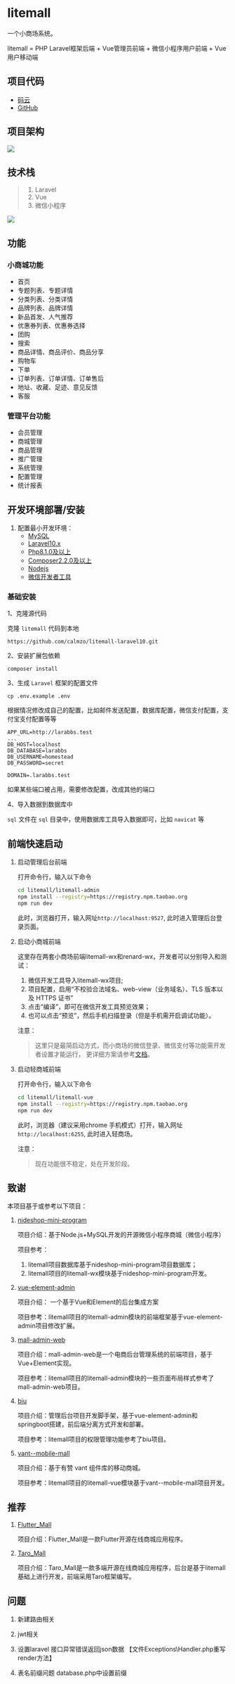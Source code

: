 # litemall

一个小商场系统。

litemall = PHP Laravel框架后端 + Vue管理员前端 + 微信小程序用户前端 + Vue用户移动端


## 项目代码

* [码云](https://gitee.com/linlinjava/litemall)
* [GitHub](https://github.com/calmzo/litemall-laravel10.git)

## 项目架构
![](./doc/pics/readme/project-structure.png)

## 技术栈

> 1. Laravel
> 2. Vue
> 3. 微信小程序

![](doc/pics/readme/technology-stack.png)

## 功能

### 小商城功能

* 首页
* 专题列表、专题详情
* 分类列表、分类详情
* 品牌列表、品牌详情
* 新品首发、人气推荐
* 优惠券列表、优惠券选择
* 团购
* 搜索
* 商品详情、商品评价、商品分享
* 购物车
* 下单
* 订单列表、订单详情、订单售后
* 地址、收藏、足迹、意见反馈
* 客服

### 管理平台功能

* 会员管理
* 商城管理
* 商品管理
* 推广管理
* 系统管理
* 配置管理
* 统计报表


## 开发环境部署/安装

1. 配置最小开发环境：
    * [MySQL](https://dev.mysql.com/downloads/mysql/)
    * [Laravel10.x](https://github.com/laravel/laravel)
    * [Php8.1.0及以上](https://www.php.net/downloads)
    * [Composer2.2.0及以上](https://composer.p2hp.com/)
    * [Nodejs](https://nodejs.org/en/download/)
    * [微信开发者工具](https://developers.weixin.qq.com/miniprogram/dev/devtools/download.html)

### 基础安装

1、克隆源代码

克隆 `litemall` 代码到本地

```
https://github.com/calmzo/litemall-laravel10.git
```

2、安装扩展包依赖

```
composer install
```

3、生成 `Laravel`  框架的配置文件

```
cp .env.example .env
```

根据情况修改成自己的配置，比如邮件发送配置，数据库配置，微信支付配置，支付宝支付配置等等

```
APP_URL=http://larabbs.test
...
DB_HOST=localhost
DB_DATABASE=larabbs
DB_USERNAME=homestead
DB_PASSWORD=secret

DOMAIN=.larabbs.test
```

如果某些端口被占用，需要修改配置，改成其他的端口

4、导入数据到数据库中

`sql` 文件在 `sql` 目录中，使用数据库工具导入数据即可，比如 `navicat` 等



## 前端快速启动
1. 启动管理后台前端

   打开命令行，输入以下命令
    ```bash
    cd litemall/litemall-admin
    npm install --registry=https://registry.npm.taobao.org
    npm run dev
    ```
   此时，浏览器打开，输入网址`http://localhost:9527`, 此时进入管理后台登录页面。

2. 启动小商城前端

   这里存在两套小商场前端litemall-wx和renard-wx，开发者可以分别导入和测试：

    1. 微信开发工具导入litemall-wx项目;
    2. 项目配置，启用“不校验合法域名、web-view（业务域名）、TLS 版本以及 HTTPS 证书”
    3. 点击“编译”，即可在微信开发工具预览效果；
    4. 也可以点击“预览”，然后手机扫描登录（但是手机需开启调试功能）。

   注意：
   > 这里只是最简启动方式，而小商场的微信登录、微信支付等功能需开发者设置才能运行，
   > 更详细方案请参考[文档](https://linlinjava.gitbook.io/litemall/project)。

6. 启动轻商城前端

   打开命令行，输入以下命令
    ```bash
    cd litemall/litemall-vue
    npm install --registry=https://registry.npm.taobao.org
    npm run dev
    ```
   此时，浏览器（建议采用chrome 手机模式）打开，输入网址`http://localhost:6255`, 此时进入轻商场。

   注意：
   > 现在功能很不稳定，处在开发阶段。


## 致谢

本项目基于或参考以下项目：

1. [nideshop-mini-program](https://github.com/tumobi/nideshop-mini-program)

   项目介绍：基于Node.js+MySQL开发的开源微信小程序商城（微信小程序）

   项目参考：

    1. litemall项目数据库基于nideshop-mini-program项目数据库；
    2. litemall项目的litemall-wx模块基于nideshop-mini-program开发。

2. [vue-element-admin](https://github.com/PanJiaChen/vue-element-admin)

   项目介绍： 一个基于Vue和Element的后台集成方案

   项目参考：litemall项目的litemall-admin模块的前端框架基于vue-element-admin项目修改扩展。

3. [mall-admin-web](https://github.com/macrozheng/mall-admin-web)

   项目介绍：mall-admin-web是一个电商后台管理系统的前端项目，基于Vue+Element实现。

   项目参考：litemall项目的litemall-admin模块的一些页面布局样式参考了mall-admin-web项目。

4. [biu](https://github.com/CaiBaoHong/biu)

   项目介绍：管理后台项目开发脚手架，基于vue-element-admin和springboot搭建，前后端分离方式开发和部署。

   项目参考：litemall项目的权限管理功能参考了biu项目。

5. [vant--mobile-mall](https://github.com/qianzhaoy/vant--mobile-mall)

   项目介绍：基于有赞 vant 组件库的移动商城。

   项目参考：litemall项目的litemall-vue模块基于vant--mobile-mall项目开发。

## 推荐

1. [Flutter_Mall](https://github.com/youxinLu/mall)

   项目介绍：Flutter_Mall是一款Flutter开源在线商城应用程序。

2. [Taro_Mall](https://github.com/jiechud/taro-mall)

   项目介绍：Taro_Mall是一款多端开源在线商城应用程序，后台是基于litemall基础上进行开发，前端采用Taro框架编写。

## 问题

1. 新建路由相关

2. jwt相关

3. 设置laravel 接口异常错误返回json数据 
   【文件Exceptions\Handler.php重写render方法】
    
4. 表名前缀问题
    database.php中设置前缀

